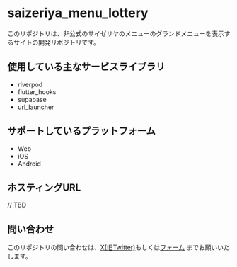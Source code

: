 # saizeriya_menu_lottery

このリポジトリは、非公式のサイゼリヤのメニューのグランドメニューを表示するサイトの開発リポジトリです。

## 使用している主なサービスライブラリ

* riverpod
* flutter_hooks
* supabase
* url_launcher

## サポートしているプラットフォーム

* Web
* iOS
* Android

## ホスティングURL

// TBD

## 問い合わせ

このリポジトリの問い合わせは、[X(旧Twitter)](https://twitter.com/pregum_fox)もしくは[フォーム](https://docs.google.com/forms/d/e/1FAIpQLSfuDA9lIawsZkstr9PBA4gOh2HSILscaXtFS5dsMXXPFSQsog/viewform?usp=sf_link) までお願いいたします。
